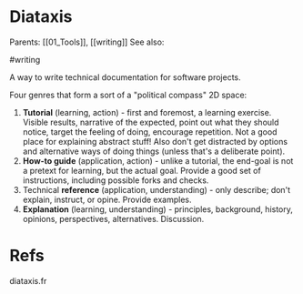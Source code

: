 # Diataxis

Parents: [[01_Tools]], [[writing]]
See also:

#writing


A way to write technical documentation for software projects.

Four genres that form a sort of a "political compass" 2D space:
1. **Tutorial** (learning, action) - first and foremost, a learning exercise. Visible results, narrative of the expected, point out what they should notice, target the feeling of doing, encourage repetition. Not a good place for explaining abstract stuff! Also don't get distracted by options and alternative ways of doing things (unless that's a deliberate point).
2. **How-to guide** (application, action) - unlike a tutorial, the end-goal is not a pretext for learning, but the actual goal. Provide a good set of instructions, including possible forks and checks.
3. Technical **reference** (application, understanding) - only describe; don't explain, instruct, or opine. Provide examples.
4. **Explanation** (learning, understanding) - principles, background, history, opinions, perspectives, alternatives. Discussion.

# Refs

diataxis.fr